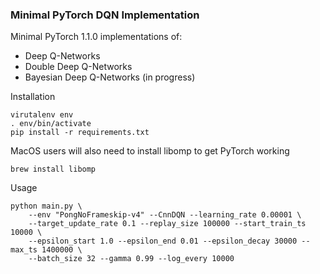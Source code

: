 ### Minimal PyTorch DQN Implementation

Minimal PyTorch 1.1.0 implementations of:
- Deep Q-Networks
- Double Deep Q-Networks
- Bayesian Deep Q-Networks (in progress)

Installation
```
virutalenv env
. env/bin/activate
pip install -r requirements.txt
```

MacOS users will also need to install libomp to get PyTorch working
```
brew install libomp
```

Usage
```
python main.py \
    --env "PongNoFrameskip-v4" --CnnDQN --learning_rate 0.00001 \
    --target_update_rate 0.1 --replay_size 100000 --start_train_ts 10000 \
    --epsilon_start 1.0 --epsilon_end 0.01 --epsilon_decay 30000 --max_ts 1400000 \
    --batch_size 32 --gamma 0.99 --log_every 10000
```
